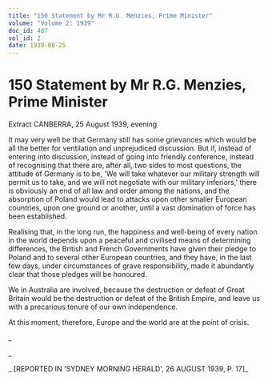 ```yaml
---
title: "150 Statement by Mr R.G. Menzies, Prime Minister"
volume: "Volume 2: 1939"
doc_id: 487
vol_id: 2
date: 1939-08-25
---
```


# 150 Statement by Mr R.G. Menzies, Prime Minister

Extract CANBERRA, 25 August 1939, evening

It may very well be that Germany still has some grievances which would be all the better for ventilation and unprejudiced discussion. But if, instead of entering into discussion, instead of going into friendly conference, instead of recognising that there are, after all, two sides to most questions, the attitude of Germany is to be, 'We will take whatever our military strength will permit us to take, and we will not negotiate with our military inferiors,' there is obviously an end of all law and order among the nations, and the absorption of Poland would lead to attacks upon other smaller European countries, upon one ground or another, until a vast domination of force has been established.

Realising that, in the long run, the happiness and well-being of every nation in the world depends upon a peaceful and civilised means of determining differences, the British and French Governments have given their pledge to Poland and to several other European countries, and they have, in the last few days, under circumstances of grave responsibility, made it abundantly clear that those pledges will be honoured.

We in Australia are involved, because the destruction or defeat of Great Britain would be the destruction or defeat of the British Empire, and leave us with a precarious tenure of our own independence.

At this moment, therefore, Europe and the world are at the point of crisis.

_

_

_ [REPORTED IN 'SYDNEY MORNING HERALD', 26 AUGUST 1939, P. 17]_
